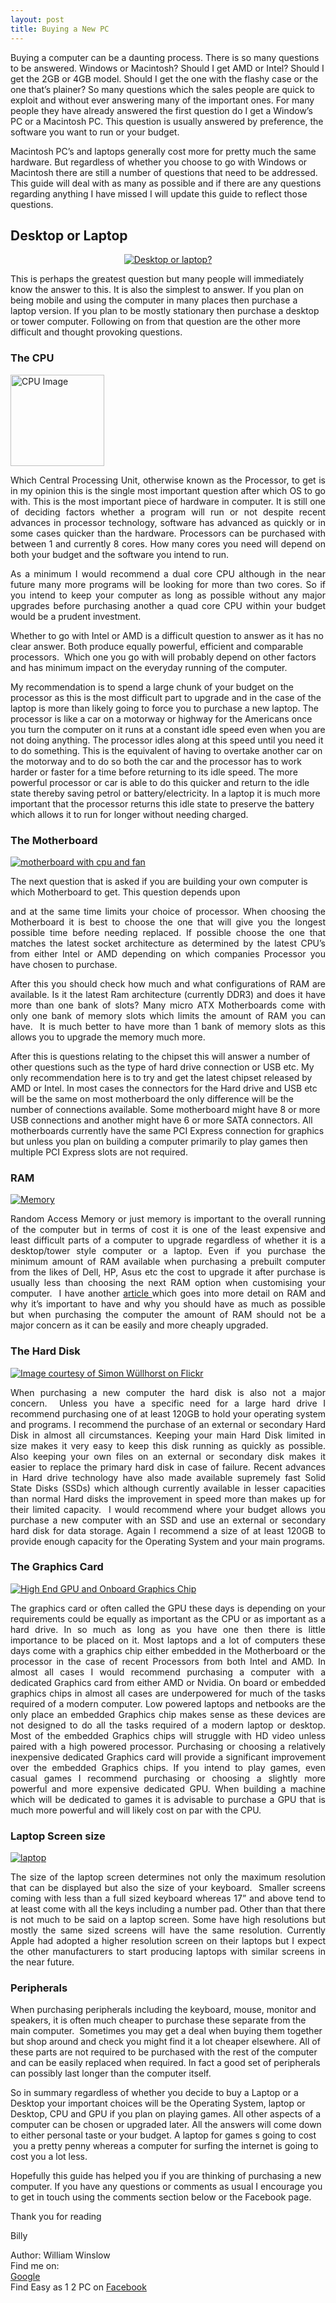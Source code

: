 ```yaml
---
layout: post
title: Buying a New PC
---
```


Buying a computer can be a daunting process. There is so many questions to be answered. Windows or Macintosh? Should I get AMD or Intel? Should I get the 2GB or 4GB model. Should I get the one with the flashy case or the one that’s plainer? So many questions which the sales people are quick to exploit and without ever answering many of the important ones. For many people they have already answered the first question do I get a Window’s PC or a Macintosh PC. This question is usually answered by preference, the software you want to run or your budget.

Macintosh PC’s and laptops generally cost more for pretty much the same hardware. But regardless of whether you choose to go with Windows or Macintosh there are still a number of questions that need to be addressed. This guide will deal with as many as possible and if there are any questions regarding anything I have missed I will update this guide to reflect those questions.

<!--more-->
<h2>Desktop or Laptop</h2>
<p style="text-align: center;"><a href="/images/new-pc/desktop-or-laptop300.jpg"><img title="Desktop or laptop?" src="/images/new-pc/desktop-or-laptop300.jpg" alt="Desktop or laptop?" /></a></p>
This is perhaps the greatest question but many people will immediately know the answer to this. It is also the simplest to answer. If you plan on being mobile and using the computer in many places then purchase a laptop version. If you plan to be mostly stationary then purchase a desktop or tower computer. Following on from that question are the other more difficult and thought provoking questions.

<h3>The CPU</h3>

<a href="/images/new-pc/cpu_1_t150.jpg"><img title="cpu" src="/images/new-pc/cpu_1_t150.jpg" alt="CPU Image" width="150" height="146" /></a>

<p style="text-align: justify;">Which Central Processing Unit, otherwise known as the Processor, to get is in my opinion this is the single most important question after which OS to go with. This is the most important piece of hardware in computer. It is still one of deciding factors whether a program will run or not despite recent advances in processor technology, software has advanced as quickly or in some cases quicker than the hardware. Processors can be purchased with between 1 and currently 8 cores. How many cores you need will depend on both your budget and the software you intend to run.</p>
<p style="text-align: justify;">As a minimum I would recommend a dual core CPU although in the near future many more programs will be looking for more than two cores. So if you intend to keep your computer as long as possible without any major upgrades before purchasing another a quad core CPU within your budget would be a prudent investment.</p>
Whether to go with Intel or AMD is a difficult question to answer as it has no clear answer. Both produce equally powerful, efficient and comparable processors.  Which one you go with will probably depend on other factors and has minimum impact on the everyday running of the computer.

My recommendation is to spend a large chunk of your budget on the processor as this is the most difficult part to upgrade and in the case of the laptop is more than likely going to force you to purchase a new laptop. The processor is like a car on a motorway or highway for the Americans once you turn the computer on it runs at a constant idle speed even when you are not doing anything. The processor idles along at this speed until you need it to do something. This is the equivalent of having to overtake another car on the motorway and to do so both the car and the processor has to work harder or faster for a time before returning to its idle speed. The more powerful processor or car is able to do this quicker and return to the idle state thereby saving petrol or battery/electricity. In a laptop it is much more important that the processor returns this idle state to preserve the battery which allows it to run for longer without needing charged.

<h3>The Motherboard</h3>

<a href="/images/new-pc/motherboard-with-cpu-and-fan150.jpg"><img title="motherboard with cpu and fan" src="/images/new-pc/motherboard-with-cpu-and-fan150.jpg" alt="motherboard with cpu and fan" /></a>

The next question that is asked if you are building your own computer is which Motherboard to get. This question depends upon

<p style="text-align: justify;">and at the same time limits your choice of processor. When choosing the Motherboard it is best to choose the one that will give you the longest possible time before needing replaced. If possible choose the one that matches the latest socket architecture as determined by the latest CPU’s from either Intel or AMD depending on which companies Processor you have chosen to purchase.</p>

<p style="text-align: justify;">After this you should check how much and what configurations of RAM are available. Is it the latest Ram architecture (currently DDR3) and does it have more than one bank of slots? Many micro ATX Motherboards come with only one bank of memory slots which limits the amount of RAM you can have.  It is much better to have more than 1 bank of memory slots as this allows you to upgrade the memory much more.</p>

After this is questions relating to the chipset this will answer a number of other questions such as the type of hard drive connection or USB etc. My only recommendation here is to try and get the latest chipset released by AMD or Intel. In most cases the connectors for the Hard drive and USB etc will be the same on most motherboard the only difference will be the number of connections available. Some motherboard might have 8 or more USB connections and another might have 6 or more SATA connectors. All motherboards currently have the same PCI Express connection for graphics but unless you plan on building a computer primarily to play games then multiple PCI Express slots are not required.

<h3>RAM</h3>

<a href="/images/new-pc/memory150.jpg"><img title="Memory" src="/images/new-pc/memory150.jpg" alt="Memory" /></a>

<p style="text-align: justify;">Random Access Memory or just memory is important to the overall running of the computer but in terms of cost it is one of the least expensive and least difficult parts of a computer to upgrade regardless of whether it is a desktop/tower style computer or a laptop. Even if you purchase the minimum amount of RAM available when purchasing a prebuilt computer from the likes of Dell, HP, Asus etc the cost to upgrade it after purchase is usually less than choosing the next RAM option when customising your computer.  I have another <a href="http://easyas12pc.co.uk/2012/06/13/ram-the-main-cause-of-system-slowdowns/">article </a>which goes into more detail on RAM and why it’s important to have and why you should have as much as possible but when purchasing the computer the amount of RAM should not be a major concern as it can be easily and more cheaply upgraded.</p>

<h3>The Hard Disk</h3>

<a href="http://www.flickr.com/photos/descilla/3376210849/in/set-72157615770023150"><img title="Image courtesy of Simon Wüllhorst on Flickr" src="http://easyas12pc.files.wordpress.com/2013/03/simon-wc3bcllhorst-on-flickr150.jpg" alt="Image courtesy of Simon Wüllhorst on Flickr" /></a>

<p style="text-align: justify;">When purchasing a new computer the hard disk is also not a major concern.  Unless you have a specific need for a large hard drive I recommend purchasing one of at least 120GB to hold your operating system and programs. I recommend the purchase of an external or secondary Hard Disk in almost all circumstances. Keeping your main Hard Disk limited in size makes it very easy to keep this disk running as quickly as possible. Also keeping your own files on an external or secondary disk makes it easier to replace the primary hard disk in case of failure. Recent advances in Hard drive technology have also made available supremely fast Solid State Disks (SSDs) which although currently available in lesser capacities than normal Hard disks the improvement in speed more than makes up for their limited capacity.  I would recommend where your budget allows you purchase a new computer with an SSD and use an external or secondary hard disk for data storage. Again I recommend a size of at least 120GB to provide enough capacity for the Operating System and your main programs.</p>

<h3>The Graphics Card</h3>

<a href="/images/new-pc/gpu1.png"><img title="High End GPU and Onboard Graphics Chip" src="/images/new-pc/gpu1.png?w=150" alt="High End GPU and Onboard Graphics Chip" /></a>

<p style="text-align: justify;">The graphics card or often called the GPU these days is depending on your requirements could be equally as important as the CPU or as important as a hard drive. In so much as long as you have one then there is little importance to be placed on it. Most laptops and a lot of computers these days come with a graphics chip either embedded in the Motherboard or the processor in the case of recent Processors from both Intel and AMD. In almost all cases I would recommend purchasing a computer with a dedicated Graphics card from either AMD or Nvidia. On board or embedded graphics chips in almost all cases are underpowered for much of the tasks required of a modern computer. Low powered laptops and netbooks are the only place an embedded Graphics chip makes sense as these devices are not designed to do all the tasks required of a modern laptop or desktop. Most of the embedded Graphics chips will struggle with HD video unless paired with a high powered processor. Purchasing or choosing a relatively inexpensive dedicated Graphics card will provide a significant improvement over the embedded Graphics chips.
If you intend to play games, even casual games I recommend purchasing or choosing a slightly more powerful and more expensive dedicated GPU.
When building a machine which will be dedicated to games it is advisable to purchase a GPU that is much more powerful and will likely cost on par with the CPU.</p>

<h3>Laptop Screen size</h3>

<a href="/images/new-pc/laptop-hi150.jpg"><img title="laptop" src="/images/new-pc/laptop-hi150.jpg" alt="laptop" /></a>
<p style="text-align: justify;">The size of the laptop screen determines not only the maximum resolution that can be displayed but also the size of your keyboard.  Smaller screens coming with less than a full sized keyboard whereas 17” and above tend to at least come with all the keys including a number pad. Other than that there is not much to be said on a laptop screen. Some have high resolutions but mostly the same sized screens will have the same resolution. Currently Apple had adopted a higher resolution screen on their laptops but I expect the other manufacturers to start producing laptops with similar screens in the near future.</p>

<h3>Peripherals</h3>

When purchasing peripherals including the keyboard, mouse, monitor and speakers, it is often much cheaper to purchase these separate from the main computer.  Sometimes you may get a deal when buying them together but shop around and check you might find it a lot cheaper elsewhere. All of these parts are not required to be purchased with the rest of the computer and can be easily replaced when required. In fact a good set of peripherals can possibly last longer than the computer itself.

So in summary regardless of whether you decide to buy a Laptop or a Desktop your important choices will be the Operating System, laptop or Desktop, CPU and GPU if you plan on playing games. All other aspects of a computer can be chosen or upgraded later. All the answers will come down to either personal taste or your budget. A laptop for games s going to cost  you a pretty penny whereas a computer for surfing the internet is going to cost you a lot less.

Hopefully this guide has helped you if you are thinking of purchasing a new computer. If you have any questions or comments as usual I encourage you to get in touch using the comments section below or the Facebook page.

Thank you for reading

Billy

Author: William Winslow<br>
Find me on:<br>
<a href="http://plus.google.com/u/0/101182395189202128527?rel=author">Google</a><br>
Find Easy as 1 2 PC on <a href="https://facebook.com/easyas12pc">Facebook</a>
